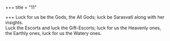 +++
title = "11"

+++
Luck for us be the Gods, the All Gods; luck be Sarasvatī along with her  insights.  
Luck the Escorts and luck the Gift-Escorts; luck for us the Heavenly  ones, the Earthly ones, luck for us the Watery ones.  